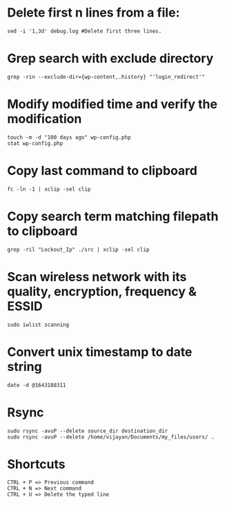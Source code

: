 # Delete first n lines from a file:
	sed -i '1,3d' debug.log #Delete first three lines.

# Grep search with exclude directory
	grep -rin --exclude-dir={wp-content,.history} "'login_redirect'"

# Modify modified time and verify the modification
	touch -m -d "100 days ago" wp-config.php
	stat wp-config.php
	
# Copy last command to clipboard
	fc -ln -1 | xclip -sel clip
	
# Copy search term matching filepath to clipboard
	grep -ril "Lockout_Ip" ./src | xclip -sel clip
	
# Scan wireless network with its quality, encryption, frequency & ESSID
	sudo iwlist scanning
	
# Convert unix timestamp to date string
	date -d @1643188311

# Rsync
	sudo rsync -avuP --delete source_dir destination_dir
 	sudo rsync -avuP --delete /home/vijayan/Documents/my_files/users/ .
 
# Shortcuts
	CTRL + P => Previous command
	CTRL + N => Next command
	CTRL + U => Delete the typed line
